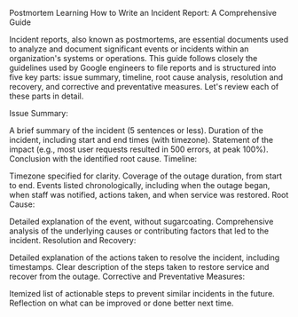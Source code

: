 Postmortem
Learning How to Write an Incident Report: A Comprehensive Guide

Incident reports, also known as postmortems, are essential documents used to analyze and document significant events or incidents within an organization's systems or operations. This guide follows closely the guidelines used by Google engineers to file reports and is structured into five key parts: issue summary, timeline, root cause analysis, resolution and recovery, and corrective and preventative measures. Let's review each of these parts in detail.

Issue Summary:

A brief summary of the incident (5 sentences or less).
Duration of the incident, including start and end times (with timezone).
Statement of the impact (e.g., most user requests resulted in 500 errors, at peak 100%).
Conclusion with the identified root cause.
Timeline:

Timezone specified for clarity.
Coverage of the outage duration, from start to end.
Events listed chronologically, including when the outage began, when staff was notified, actions taken, and when service was restored.
Root Cause:

Detailed explanation of the event, without sugarcoating.
Comprehensive analysis of the underlying causes or contributing factors that led to the incident.
Resolution and Recovery:

Detailed explanation of the actions taken to resolve the incident, including timestamps.
Clear description of the steps taken to restore service and recover from the outage.
Corrective and Preventative Measures:

Itemized list of actionable steps to prevent similar incidents in the future.
Reflection on what can be improved or done better next time.
